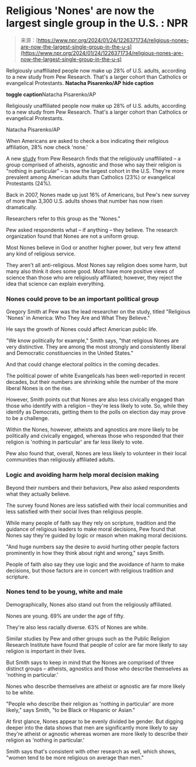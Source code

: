 <!--yml
category: 未分类
date: 2024-05-27 15:04:11
-->

# Religious 'Nones' are now the largest single group in the U.S. : NPR

> 来源：[https://www.npr.org/2024/01/24/1226371734/religious-nones-are-now-the-largest-single-group-in-the-u-s](https://www.npr.org/2024/01/24/1226371734/religious-nones-are-now-the-largest-single-group-in-the-u-s)

Religiously unaffiliated people now make up 28% of U.S. adults, according to a new study from Pew Research. That's a larger cohort than Catholics or evangelical Protestants. **Natacha Pisarenko/AP** ****hide caption****

****toggle caption****Natacha Pisarenko/AP

Religiously unaffiliated people now make up 28% of U.S. adults, according to a new study from Pew Research. That's a larger cohort than Catholics or evangelical Protestants.

Natacha Pisarenko/AP

When Americans are asked to check a box indicating their religious affiliation, 28% now check 'none.'

A new [study](https://www.pewresearch.org/religion/2024/01/24/religious-nones-in-america-who-they-are-and-what-they-believe/) from Pew Research finds that the religiously unaffiliated – a group comprised of atheists, agnostic and those who say their religion is "nothing in particular" – is now the largest cohort in the U.S. They're more prevalent among American adults than Catholics (23%) or evangelical Protestants (24%).

Back in 2007, Nones made up just 16% of Americans, but Pew's new survey of more than 3,300 U.S. adults shows that number has now risen dramatically.

Researchers refer to this group as the "Nones."

Pew asked respondents what – if anything – they believe. The research organization found that Nones are not a uniform group.

Most Nones believe in God or another higher power, but very few attend any kind of religious service.

They aren't all anti-religious. Most Nones say religion does some harm, but many also think it does some good. Most have more positive views of science than those who are religiously affiliated; however, they reject the idea that science can explain everything.

### Nones could prove to be an important political group

Gregory Smith at Pew was the lead researcher on the study, titled "Religious 'Nones' in America: Who They Are and What They Believe."

He says the growth of Nones could affect American public life.

"We know politically for example," Smith says, "that religious Nones are very distinctive. They are among the most strongly and consistently liberal and Democratic constituencies in the United States."

And that could change electoral politics in the coming decades.

The political power of white Evangelicals has been well-reported in recent decades, but their numbers are shrinking while the number of the more liberal Nones is on the rise.

However, Smith points out that Nones are also less civically engaged than those who identify with a religion – they're less likely to vote. So, while they identify as Democrats, getting them to the polls on election day may prove to be a challenge.

Within the Nones, however, atheists and agnostics are more likely to be politically and civically engaged, whereas those who responded that their religion is 'nothing in particular' are far less likely to vote.

Pew also found that, overall, Nones are less likely to volunteer in their local communities than religiously affiliated adults.

### Logic and avoiding harm help moral decision making

Beyond their numbers and their behaviors, Pew also asked respondents what they actually believe.

The survey found Nones are less satisfied with their local communities and less satisfied with their social lives than religious people.

While many people of faith say they rely on scripture, tradition and the guidance of religious leaders to make moral decisions, Pew found that Nones say they're guided by logic or reason when making moral decisions.

"And huge numbers say the desire to avoid hurting other people factors prominently in how they think about right and wrong," says Smith.

People of faith also say they use logic and the avoidance of harm to make decisions, but those factors are in concert with religious tradition and scripture.

### Nones tend to be young, white and male

Demographically, Nones also stand out from the religiously affiliated.

Nones are young. 69% are under the age of fifty.

They're also less racially diverse. 63% of Nones are white.

Similar studies by Pew and other groups such as the Public Religion Research Institute have found that people of color are far more likely to say religion is important in their lives.

But Smith says to keep in mind that the Nones are comprised of three distinct groups – atheists, agnostics and those who describe themselves as 'nothing in particular.'

Nones who describe themselves are atheist or agnostic are far more likely to be white.

"People who describe their religion as 'nothing in particular' are more likely," says Smith, "to be Black or Hispanic or Asian."

At first glance, Nones appear to be evenly divided be gender. But digging deeper into the data shows that men are significantly more likely to say they're atheist or agnostic whereas women are more likely to describe their religion as 'nothing in particular.'

Smith says that's consistent with other research as well, which shows, "women tend to be more religious on average than men."